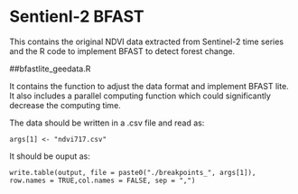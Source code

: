 # Sentienl-2 BFAST
This contains the original NDVI data extracted from Sentinel-2 time series and the R code to implement BFAST to detect forest change.

##bfastlite_geedata.R

It contains the function to adjust the data format and implement BFAST lite. It also includes a parallel computing function which could significantly decrease the computing time.

The data should be written in a .csv file and read as:

    args[1] <- "ndvi717.csv"
    
It should be ouput as:

    write.table(output, file = paste0("./breakpoints_", args[1]), row.names = TRUE,col.names = FALSE, sep = ",")
    
